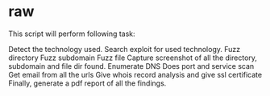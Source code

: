 # raw

This script will perform following task:

Detect the technology used.
Search exploit for used technology.
Fuzz directory
Fuzz subdomain
Fuzz file
Capture screenshot of all the directory, subdomain and file dir found.
Enumerate DNS
Does port and service scan
Get email from all the urls
Give whois record
analysis and give ssl certificate
Finally, generate a pdf report of all the findings.
